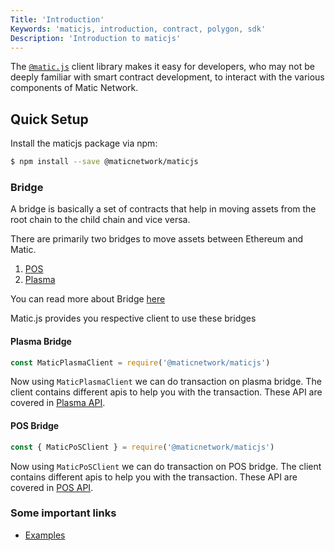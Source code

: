 ```yaml
---
Title: 'Introduction'
Keywords: 'maticjs, introduction, contract, polygon, sdk'
Description: 'Introduction to maticjs'
---
```


The [`@matic.js`](https://github.com/maticnetwork/matic.js/) client library makes it easy for developers, who may not be deeply familiar with smart contract development, to interact with the various components of Matic Network.

## Quick Setup

Install the maticjs package via npm:

```bash
$ npm install --save @maticnetwork/maticjs
```

### Bridge

A bridge is basically a set of contracts that help in moving assets from the root chain to the child chain and vice versa.

There are primarily two bridges to move assets between Ethereum and Matic.

1. [POS](https://docs.matic.today/docs/develop/ethereum-matic/pos/getting-started/)
2. [Plasma](https://docs.matic.today/docs/develop/ethereum-matic/plasma/getting-started)

You can read more about Bridge [here](https://docs.matic.today/docs/develop/ethereum-matic/pos/getting-started/)

Matic.js provides you respective client to use these bridges

#### Plasma Bridge

```js
const MaticPlasmaClient = require('@maticnetwork/maticjs')
```

Now using `MaticPlasmaClient` we can do transaction on plasma bridge. The client contains different apis to help you with the transaction.
These API are covered in [Plasma API](/docs/plasma/initialize/).

#### POS Bridge

```js
const { MaticPoSClient } = require('@maticnetwork/maticjs')
```

Now using `MaticPoSClient` we can do transaction on POS bridge. The client contains different apis to help you with the transaction.
These API are covered in [POS API](/docs/pos/initialize/).

### Some important links

- [Examples](https://github.com/maticnetwork/matic.js/tree/master/examples)

